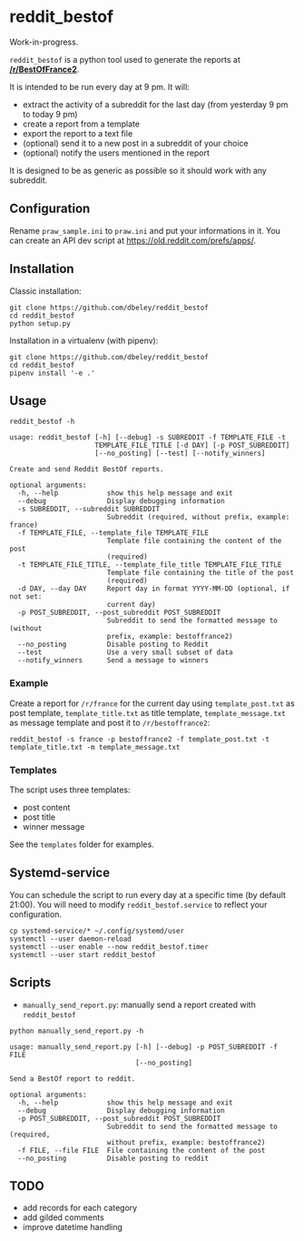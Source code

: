 # reddit_bestof

Work-in-progress.

`reddit_bestof` is a python tool used to generate the reports at [**/r/BestOfFrance2**](https://reddit.com/r/bestoffrance2).

It is intended to be run every day at 9 pm. It will:

- extract the activity of a subreddit for the last day (from yesterday 9 pm to today 9 pm)
- create a report from a template
- export the report to a text file
- (optional) send it to a new post in a subreddit of your choice
- (optional) notify the users mentioned in the report

It is designed to be as generic as possible so it should work with any subreddit.

## Configuration

Rename `praw_sample.ini` to `praw.ini` and put your informations in it. You can create an API dev script at https://old.reddit.com/prefs/apps/.

## Installation

Classic installation:
```
git clone https://github.com/dbeley/reddit_bestof
cd reddit_bestof
python setup.py
```

Installation in a virtualenv (with pipenv):
```
git clone https://github.com/dbeley/reddit_bestof
cd reddit_bestof
pipenv install '-e .'
```

## Usage

```
reddit_bestof -h
```

```
usage: reddit_bestof [-h] [--debug] -s SUBREDDIT -f TEMPLATE_FILE -t
                     TEMPLATE_FILE_TITLE [-d DAY] [-p POST_SUBREDDIT]
                     [--no_posting] [--test] [--notify_winners]

Create and send Reddit BestOf reports.

optional arguments:
  -h, --help            show this help message and exit
  --debug               Display debugging information
  -s SUBREDDIT, --subreddit SUBREDDIT
                        Subreddit (required, without prefix, example: france)
  -f TEMPLATE_FILE, --template_file TEMPLATE_FILE
                        Template file containing the content of the post
                        (required)
  -t TEMPLATE_FILE_TITLE, --template_file_title TEMPLATE_FILE_TITLE
                        Template file containing the title of the post
                        (required)
  -d DAY, --day DAY     Report day in format YYYY-MM-DD (optional, if not set:
                        current day)
  -p POST_SUBREDDIT, --post_subreddit POST_SUBREDDIT
                        Subreddit to send the formatted message to (without
                        prefix, example: bestoffrance2)
  --no_posting          Disable posting to Reddit
  --test                Use a very small subset of data
  --notify_winners      Send a message to winners
```

### Example

Create a report for `/r/france` for the current day using `template_post.txt` as post template, `template_title.txt` as title template, `template_message.txt` as message template and post it to `/r/bestoffrance2`:
```
reddit_bestof -s france -p bestoffrance2 -f template_post.txt -t template_title.txt -m template_message.txt
```

### Templates

The script uses three templates:

- post content
- post title
- winner message

See the `templates` folder for examples.

## Systemd-service

You can schedule the script to run every day at a specific time (by default 21:00). You will need to modify `reddit_bestof.service` to reflect your configuration.

```
cp systemd-service/* ~/.config/systemd/user
systemctl --user daemon-reload
systemctl --user enable --now reddit_bestof.timer
systemctl --user start reddit_bestof
```

## Scripts

- `manually_send_report.py`: manually send a report created with `reddit_bestof`

```
python manually_send_report.py -h
```

```
usage: manually_send_report.py [-h] [--debug] -p POST_SUBREDDIT -f FILE
                               [--no_posting]

Send a BestOf report to reddit.

optional arguments:
  -h, --help            show this help message and exit
  --debug               Display debugging information
  -p POST_SUBREDDIT, --post_subreddit POST_SUBREDDIT
                        Subreddit to send the formatted message to (required,
                        without prefix, example: bestoffrance2)
  -f FILE, --file FILE  File containing the content of the post
  --no_posting          Disable posting to reddit
```

## TODO

- add records for each category
- add gilded comments
- improve datetime handling
